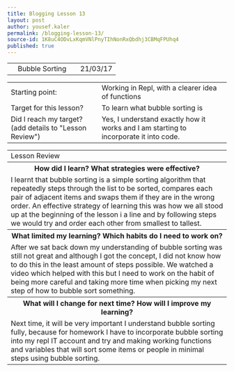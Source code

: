 ```yaml
---
title: Blogging Lesson 13
layout: post
author: yousef.kaler
permalink: /blogging-lesson-13/
source-id: 1K8uC4ODvLxKqmVNlPnyTIhNonRxQbdhj3CBMqFPUhq4
published: true
---
```

<table>
  <tr>
    <td></td>
    <td>Bubble Sorting</td>
    <td></td>
    <td>21/03/17</td>
  </tr>
</table>


<table>
  <tr>
    <td>Starting point:</td>
    <td>Working in Repl, with a clearer idea of functions</td>
  </tr>
  <tr>
    <td>Target for this lesson?</td>
    <td>To learn what bubble sorting is</td>
  </tr>
  <tr>
    <td>Did I reach my target? 
(add details to "Lesson Review")</td>
    <td> Yes, I understand exactly how it works and I am starting to incorporate it into code.</td>
  </tr>
</table>


<table>
  <tr>
    <td>Lesson Review</td>
  </tr>
  <tr>
    <th>How did I learn? What strategies were effective? </th>
  </tr>
  <tr>
    <td>I learnt that bubble sorting is a simple sorting algorithm that repeatedly steps through the list to be sorted, compares each pair of adjacent items and swaps them if they are in the wrong order. An effective strategy of learning this was how we all stood up at the beginning of the lesson i a line and by following steps we would try and order each other from smallest to tallest.</td>
  </tr>
  <tr>
    <th>What limited my learning? Which habits do I need to work on? </th>
  </tr>
  <tr>
    <td>After we sat back down my understanding of bubble sorting was still not great and although I got the concept, I did not know how to do this in the least amount of steps possible. We watched a video which helped with this but I need to work on the habit of being more careful and taking more time when picking my next step of how to bubble sort something.</td>
  </tr>
  <tr>
    <th>What will I change for next time? How will I improve my learning?</th>
  </tr>
  <tr>
    <td>Next time, it will be very important I understand bubble sorting fully, because for homework I have to incorporate bubble sorting into my repl IT account and try and making working functions and variables that will sort some items or people in minimal steps using bubble sorting.</td>
  </tr>
</table>


